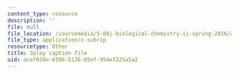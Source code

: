 ```yaml
---
content_type: resource
description: ''
file: null
file_location: /coursemedia/5-08j-biological-chemistry-ii-spring-2016/acef028e6196513685ef954ef225a5a2_vVkrHN-wnQM.vtt
file_type: application/x-subrip
resourcetype: Other
title: 3play caption file
uid: acef028e-6196-5136-85ef-954ef225a5a2
---
```

